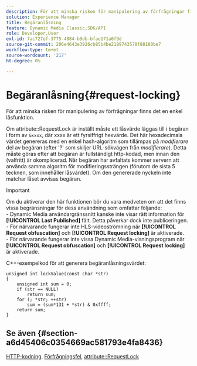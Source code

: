 ```yaml
---
description: För att minska risken för manipulering av förfrågningar finns det en enkel låsfunktion.
solution: Experience Manager
title: Begäranlåsning
feature: Dynamic Media Classic,SDK/API
role: Developer,User
exl-id: 7ac727ef-3775-4884-b9db-bfae171a0f9d
source-git-commit: 206e4643e3926cb85b4be2189743578f88180be7
workflow-type: tm+mt
source-wordcount: '217'
ht-degree: 0%

---
```


# Begäranlåsning{#request-locking}

För att minska risken för manipulering av förfrågningar finns det en enkel låsfunktion.

Om attribute::RequestLock är inställt måste ett låsvärde läggas till i begäran i form av `&xxxx`, där xxxx är ett fyrsiffrigt hexvärde. Det här hexadecimala värdet genereras med en enkel hash-algoritm som tillämpas på *modifierare* del av begäran (efter &#39;?&#39; som skiljer URL-sökvägen från *modifierare*). Detta måste göras efter att begäran är fullständigt http-kodad, men innan den (valfritt) är okomplicerad. När begäran har avfaltats kommer servern att använda samma algoritm för modifieringssträngen (förutom de sista 5 tecknen, som innehåller låsvärdet). Om den genererade nyckeln inte matchar låset avvisas begäran.

>[!IMPORTANT]
>
>Om du aktiverar den här funktionen bör du vara medveten om att det finns vissa begränsningar för dess användning som omfattar följande:<br>- Dynamic Media användargränssnitt kanske inte visar rätt information för **[!UICONTROL Last Published]** fält. Detta påverkar dock inte publiceringen.<br>- För närvarande fungerar inte HLS-videoströmning när **[!UICONTROL Request obfuscation]** och **[!UICONTROL Request locking]** är aktiverade.<br>- För närvarande fungerar inte vissa Dynamic Media-visningsprogram när **[!UICONTROL Request obfuscation]** och **[!UICONTROL Request locking]** är aktiverade.

C++-exempelkod för att generera begäranlåsningsvärdet:

```
unsigned int lockValue(const char *str) 
{ 
    unsigned int sum = 0; 
    if (str == NULL) 
        return sum; 
    for (; *str; ++str) 
        sum = (sum*131 + *str) & 0xffff; 
    return sum; 
} 
```

## Se även {#section-a6d45406c0354669ac581793e4fa8436}

[HTTP-kodning](../../../../../is-api/http-ref/image-serving-api-ref/c-http-protocol-reference/c-syntax-and-features/r-http-encoding.md#reference-bb34dd13f316462695448acfa8f92df7), [Förfrågningsfel](../../../../../is-api/http-ref/image-serving-api-ref/c-http-protocol-reference/c-syntax-and-features/r-request-obfuscation.md#reference-895f65d6796c43bb9bad21a676ed714d), [attribute::RequestLock](../../../../../is-api/image-catalog/image-serving-api-ref/c-image-catalog-reference/c-attributes-reference/r-requestlock.md#reference-8bbe2f581be847d3b9fa123e8e5e94b0)
